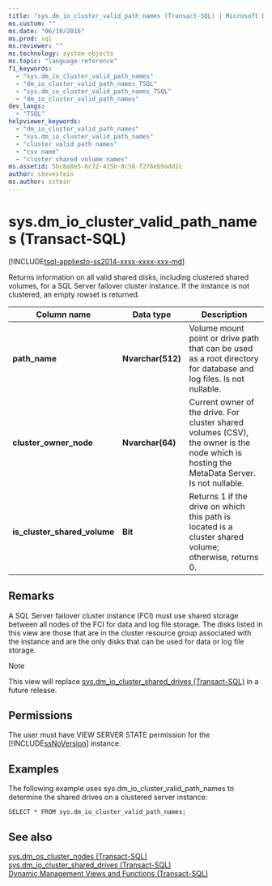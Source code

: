 ```yaml
---
title: "sys.dm_io_cluster_valid_path_names (Transact-SQL) | Microsoft Docs"
ms.custom: ""
ms.date: "06/10/2016"
ms.prod: sql
ms.reviewer: ""
ms.technology: system-objects
ms.topic: "language-reference"
f1_keywords: 
  - "sys.dm_io_cluster_valid_path_names"
  - "dm_io_cluster_valid_path_names_TSQL"
  - "sys.dm_io_cluster_valid_path_names_TSQL"
  - "dm_io_cluster_valid_path_names"
dev_langs: 
  - "TSQL"
helpviewer_keywords: 
  - "dm_io_cluster_valid_path_names"
  - "sys.dm_io_cluster_valid_path_names"
  - "cluster valid path names"
  - "csv name"
  - "cluster shared volume names"
ms.assetid: 5bc8a0e5-6c72-425b-8c58-f276eb9add2c
author: stevestein
ms.author: sstein
---
```

# sys.dm_io_cluster_valid_path_names (Transact-SQL)
[!INCLUDE[tsql-appliesto-ss2014-xxxx-xxxx-xxx-md](../../includes/tsql-appliesto-ss2014-xxxx-xxxx-xxx-md.md)]

  Returns information on all valid shared disks, including clustered shared volumes, for a SQL Server failover cluster instance. If the instance is not clustered, an empty rowset is returned.  
  
|Column name|Data type|Description|  
|-----------------|---------------|-----------------|  
|**path_name**|**Nvarchar(512)**|Volume mount point or drive path that can be used as a root directory for database and log files. Is not nullable.|  
|**cluster_owner_node**|**Nvarchar(64)**|Current owner of the drive. For cluster shared volumes (CSV), the owner is the node which is hosting the MetaData Server. Is not nullable.|  
|**is_cluster_shared_volume**|**Bit**|Returns 1 if the drive on which this path is located is a cluster shared volume; otherwise, returns 0.|  
  
## Remarks  
 A SQL Server failover cluster instance (FCI) must use shared storage between all nodes of the FCI for data and log file storage. The disks listed in this view are those that are in the cluster resource group associated with the instance and are the only disks that can be used for data or log file storage.  
  
> [!NOTE]  
>  This view will replace [sys.dm_io_cluster_shared_drives &#40;Transact-SQL&#41;](../../relational-databases/system-dynamic-management-views/sys-dm-io-cluster-shared-drives-transact-sql.md) in a future release.  
  
## Permissions  
 The user must have VIEW SERVER STATE permission for the [!INCLUDE[ssNoVersion](../../includes/ssnoversion-md.md)] instance.  
  
## Examples  
 The following example uses sys.dm_io_cluster_valid_path_names to determine the shared drives on a clustered server instance:  
  
```  
SELECT * FROM sys.dm_io_cluster_valid_path_names;  
```  
  
## See also  
 [sys.dm_os_cluster_nodes &#40;Transact-SQL&#41;](../../relational-databases/system-dynamic-management-views/sys-dm-os-cluster-nodes-transact-sql.md)   
 [sys.dm_io_cluster_shared_drives &#40;Transact-SQL&#41;](../../relational-databases/system-dynamic-management-views/sys-dm-io-cluster-shared-drives-transact-sql.md)   
 [Dynamic Management Views and Functions &#40;Transact-SQL&#41;](~/relational-databases/system-dynamic-management-views/system-dynamic-management-views.md)  
  
  

